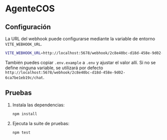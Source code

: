 # AgenteCOS

## Configuración

La URL del webhook puede configurarse mediante la variable de entorno `VITE_WEBHOOK_URL`.

```bash
VITE_WEBHOOK_URL=http://localhost:5678/webhook/2c8e40bc-d18d-458e-9d02-6ca7be1eb19c/chat npm run dev
```

También puedes copiar `.env.example` a `.env` y ajustar el valor allí. Si no se define ninguna variable, se utilizará por defecto `http://localhost:5678/webhook/2c8e40bc-d18d-458e-9d02-6ca7be1eb19c/chat`.

## Pruebas

1. Instala las dependencias:
   ```bash
   npm install
   ```
2. Ejecuta la suite de pruebas:
   ```bash
   npm test
   ```
